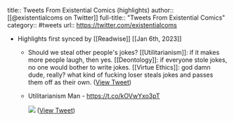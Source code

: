 title:: Tweets From Existential Comics (highlights)
author:: [[@existentialcoms on Twitter]]
full-title:: "Tweets From Existential Comics"
category:: #tweets
url:: https://twitter.com/existentialcoms

- Highlights first synced by [[Readwise]] [[Jan 6th, 2023]]
	- Should we steal other people's jokes?
	  [[Utilitarianism]]: if it makes more people laugh, then yes.
	  [[Deontology]]: if everyone stole jokes, no one would bother to write jokes.
	  [[Virtue Ethics]]: god damn dude, really? what kind of fucking loser steals jokes and passes them off as their own. ([View Tweet](https://twitter.com/existentialcoms/status/1215727189653508096))
	- Utilitarianism Man -
	  https://t.co/kOVwYxo3pT 
	  
	  ![](https://pbs.twimg.com/media/FHjw2svVkAMArr1.jpg) ([View Tweet](https://twitter.com/existentialcoms/status/1475193716138594304))